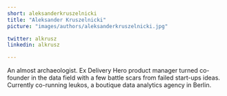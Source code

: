 ```yaml
---
short: aleksanderkruszelnicki
title: "Aleksander Kruszelnicki"
picture: "images/authors/aleksanderkruszelnicki.jpg"

twitter: alkrusz
linkedin: alkrusz

---
```


An almost archaeologist. Ex Delivery Hero product manager turned co-founder in the data field with a few battle scars from failed start-ups ideas. Currently co-running leukos, a boutique data analytics agency in Berlin.